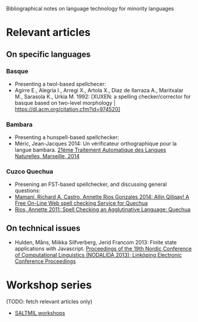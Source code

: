 

Bibliographical notes on language technology for minority languages


# Relevant articles


## On specific languages


### Basque


* Presenting a twol-based spellchecer: 
* Agirre E., Alegria I., Arregi X., Artola X., Diaz de Ilarraza A., Maritxalar M., Sarasola K., Urkia M. 1992: [XUXEN: a spelling checker/corrector for basque based on two-level morphology
| https://dl.acm.org/citation.cfm?id=974520]


### Bambara
* Presenting a hunspell-based spellchecker:
* Méric, Jean-Jacques 2014: Un vérificateur orthographique pour la langue bambara. [21ème Traitement Automatique des Langues Naturelles, Marseille, 2014](http://www.aclweb.org/anthology/W14-6505)


### Cuzco Quechua
* Presening an FST-based spellchecker, and discussing general questions:
* [Mamani, Richard A. Castro, Annette Rios Gonzales 2014: Allin Qillqay! A Free On-Line Web spell checking Service for Quechua](https://pdfs.semanticscholar.org/5a42/5bb0dfbdb8273f9ed7f2c83a92bdb3a79367.pdf)
* [Rios, Annette 2011: Spell Checking an Agglutinative Language: Quechua](http://www.zora.uzh.ch/id/eprint/52921/1/ltc-106-rios.pdf)


## On technical issues

* Hulden, Måns, Miikka Silfverberg, Jerid Francom 2013: Finite state applications with Javascript. [Proceedings of the 19th Nordic Conference of Computational Linguistics (NODALIDA 2013); Linköping Electronic Conference Proceedings](http://emmtee.net/oe/nodalida13/conference/91.pdf)


# Workshop series

(TODO: fetch relevant articles only)

* [SALTMIL workshops](http://ixa2.si.ehu.es/saltmil/index.php/en/activities-mainmenu-73/saltmil-workshops-mainmenu-77.1.html)
